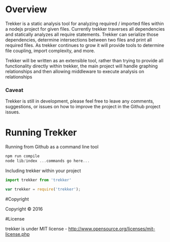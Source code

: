 # Overview

Trekker is a static analysis tool for analyzing required / imported files within a nodejs project for given files. Currently trekker traverses 
all dependencies and statically analyzes all require statements. Trekker can serialize those dependencies, determine intersections between
two files and print all required files. As trekker continues to grow it will provide tools to determine file coupling, import complexity, and
more. 

Trekker will be written as an extensible tool, rather than trying to provide all functionality directly within trekker, the main project
will handle graphing relationships and then allowing middleware to execute analysis on relationships

### Caveat

Trekker is still in development, please feel free to leave any comments, suggestions, or issues on how to improve the project in the Github project
issues.

# Running Trekker 

Running from Github as a command line tool

``` javascript
npm run compile
node lib/index ...commands go here...
```

Including trekker within your project

``` javascript
import trekker from 'trekker'

var trekker = require('trekker'); 
```

#Copyright

Copyright © 2016

#License

trekker is under MIT license - http://www.opensource.org/licenses/mit-license.php

